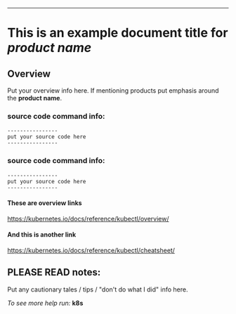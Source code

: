 ----
# This is an example document title for _product name_

## Overview

Put your overview info here. If mentioning products put emphasis around the **product name**.

### source code command info:
```
----------------
put your source code here
----------------
```
### source code command info:
```
----------------
put your source code here
----------------
```

#### These are overview links
https://kubernetes.io/docs/reference/kubectl/overview/

#### And this is another link
https://kubernetes.io/docs/reference/kubectl/cheatsheet/

## PLEASE READ notes:

Put any cautionary tales / tips / "don't do what I did" info here.

_To see more help run:_
**k8s**